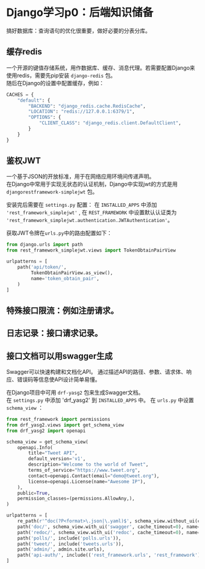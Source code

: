 # Django学习p0：后端知识储备

搞好数据库：查询语句的优化很重要，做好必要的分表分库。</br>

## 缓存redis

一个开源的键值存储系统，用作数据库、缓存、消息代理。若需要配置Django来使用redis，需要先pip安装 `django-redis` 包。  
随后在Django的设置中配置缓存，例如：
```python
CACHES = {
    "default": {
        "BACKEND": "django_redis.cache.RedisCache",
        "LOCATION": "redis://127.0.0.1:6379/1",
        "OPTIONS": {
            "CLIENT_CLASS": "django_redis.client.DefaultClient",
        }
    }
}
```

## 鉴权JWT

一个基于JSON的开放标准，用于在网络应用环境间传递声明。  
在Django中常用于实现无状态的认证机制，Django中实现jwt的方式是用 `djangorestframework-simplejwt` 包。  

安装完后需要在 `settings.py` 配置：
在 `INSTALLED_APPS` 中添加 `'rest_framework_simplejwt'` , 
在 `REST_FRAMEWORK` 中设置默认认证类为 `'rest_framework_simplejwt.authentication.JWTAuthentication'`。  

获取JWT令牌在`urls.py`中的路由配置如下：
```python
from django.urls import path
from rest_framework_simplejwt.views import TokenObtainPairView

urlpatterns = [
    path('api/token/', 
         TokenObtainPairView.as_view(),
         name='token_obtain_pair', 
    )
]
```

## 特殊接口限流：例如注册请求。  

## 日志记录：接口请求记录。  

## 接口文档可以用swagger生成

Swagger可以快速构建和文档化API。
通过描述API的路径、参数、请求体、响应、错误码等信息使API设计简单易懂。

在Django项目中可用 `drf-yasg2` 包来生成Swagger文档。  
在 `settings.py` 中添加 'drf_yasg2' 到 `INSTALLED_APPS` 中。
在 `urls.py` 中设置 `schema_view` ：
```python
from rest_framework import permissions
from drf_yasg2.views import get_schema_view
from drf_yasg2 import openapi

schema_view = get_schema_view(
    openapi.Info(
        title="Tweet API",
        default_version='v1',
        description="Welcome to the world of Tweet",
        terms_of_service="https://www.tweet.org",
        contact=openapi.Contact(email="demo@tweet.org"),
        license=openapi.License(name="Awesome IP"),
    ),
    public=True,
    permission_classes=(permissions.AllowAny,),
)

urlpatterns = [
    re_path(r'^doc(?P<format>\.json|\.yaml)$', schema_view.without_ui(cache_timeout=0), name='schema-json'),
    path('doc/', schema_view.with_ui('swagger', cache_timeout=0), name='schema-swagger-ui'),
    path('redoc/', schema_view.with_ui('redoc', cache_timeout=0), name='schema-redoc'),
    path('polls/', include('polls.urls')),
    path('tweet/', include('tweets.urls')),
    path('admin/', admin.site.urls),
    path('api-auth/', include(('rest_framework.urls', 'rest_framework'), namespace="api-auth")),
]
```
